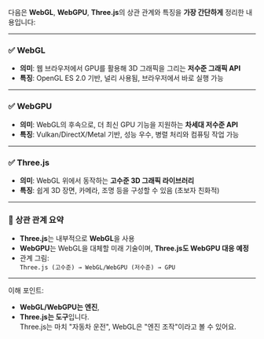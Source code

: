 다음은 **WebGL**, **WebGPU**, **Three.js**의 상관 관계와 특징을 **가장 간단하게** 정리한 내용입니다:

---

### ✅ **WebGL**  
- **의미**: 웹 브라우저에서 GPU를 활용해 3D 그래픽을 그리는 **저수준 그래픽 API**  
- **특징**: OpenGL ES 2.0 기반, 널리 사용됨, 브라우저에서 바로 실행 가능  

---

### ✅ **WebGPU**  
- **의미**: WebGL의 후속으로, 더 최신 GPU 기능을 지원하는 **차세대 저수준 API**  
- **특징**: Vulkan/DirectX/Metal 기반, 성능 우수, 병렬 처리와 컴퓨팅 작업 가능  

---

### ✅ **Three.js**  
- **의미**: WebGL 위에서 동작하는 **고수준 3D 그래픽 라이브러리**  
- **특징**: 쉽게 3D 장면, 카메라, 조명 등을 구성할 수 있음 (초보자 친화적)

---

### 🔁 **상관 관계 요약**  
- **Three.js**는 내부적으로 **WebGL**을 사용  
- **WebGPU**는 WebGL을 대체할 미래 기술이며, **Three.js도 WebGPU 대응 예정**  
- 관계 그림:  
  `Three.js (고수준) → WebGL/WebGPU (저수준) → GPU`

---

이해 포인트:  
- **WebGL/WebGPU는 엔진**,  
- **Three.js는 도구**입니다.  
Three.js는 마치 "자동차 운전", WebGL은 "엔진 조작"이라고 볼 수 있어요.
